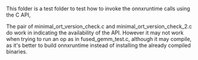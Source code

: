 This folder is a test folder to test how to invoke the onnxruntime calls using the C API,

The pair of minimal_ort_version_check.c and minimal_ort_version_check_2.c do work in indicating the availability of the API. However it may not work when trying to run an op as in fused_gemm_test.c, although it may compile, as it's better to build onnxruntime instead of installing the already compiled binaries.